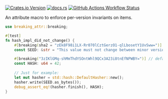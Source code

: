 [![Crates.io Version](https://img.shields.io/crates/v/breaking-attr)](https://crates.io/crates/breaking-attr)
[![docs.rs](https://img.shields.io/docsrs/breaking-attr)](https://docs.rs/breaking-attr)
[![GitHub Actions Workflow Status](https://img.shields.io/github/actions/workflow/status/Waridley/breaking-attr/.github%2Fworkflows%2Fci.yml)](https://github.com/Waridley/breaking-attr/actions)


An attribute macro to enforce per-version invariants on items.

```rust
use breaking_attr::breaking;

#[test]
fn hash_impl_did_not_change() {
    #[breaking(sha2 = "zEk8F98i1LX-Rr070lCztGerzO1-qlLbosetY1UvSww=")]
    const SEED: &str = "This value must not change between minor versions.";

    #[breaking("3zIKlGMq-shMmThdYSOntWhl9QCx3A23i8tnEfNPWBY=")] // defaults to `blake3`
    const HASH: u64 = 42;
    
    // Just for example:
    let mut hasher = std::hash::DefaultHasher::new();
    hasher.write(SEED.as_bytes());
    debug_assert_eq!(hasher.finish(), HASH);
}
```
